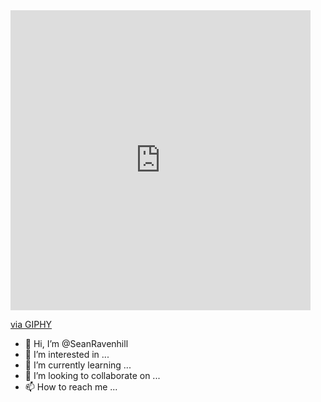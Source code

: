<iframe src="https://giphy.com/embed/xT1XGzXhVgWRLN1Cco" width="480" height="480" frameBorder="0" class="giphy-embed" allowFullScreen></iframe><p><a href="https://giphy.com/gifs/producthunt-code-coding-learn-to-xT1XGzXhVgWRLN1Cco">via GIPHY</a></p>

- 👋 Hi, I’m @SeanRavenhill
- 👀 I’m interested in ...
- 🌱 I’m currently learning ...
- 💞️ I’m looking to collaborate on ...
- 📫 How to reach me ...

<!---
SeanRavenhill/SeanRavenhill is a ✨ special ✨ repository because its `README.md` (this file) appears on your GitHub profile.
You can click the Preview link to take a look at your changes.
--->
